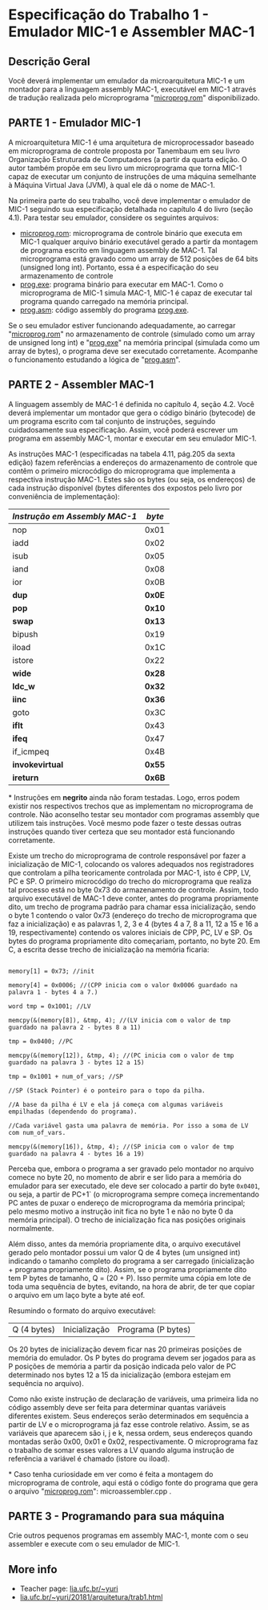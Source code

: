 # Especificação do Trabalho 1 - Emulador MIC-1 e Assembler MAC-1

## Descrição Geral

Você deverá implementar um emulador da microarquitetura MIC-1 e um montador para a linguagem assembly MAC-1, executável em MIC-1 através de tradução realizada pelo microprograma "[microprog.rom](../microprog.rom)" disponibilizado.

## PARTE 1 - Emulador MIC-1

A microarquitetura MIC-1 é uma arquitetura de microprocessador baseado em microprograma de controle proposta por Tanembaum em seu livro Organização Estruturada de Computadores (a partir da quarta edição. O autor também propõe em seu livro um microprograma que torna MIC-1 capaz de executar um conjunto de instruções de uma máquina semelhante à Máquina Virtual Java (JVM), à qual ele dá o nome de MAC-1.

Na primeira parte do seu trabalho, você deve implementar o emulador de MIC-1 seguindo sua especificação detalhada no capítulo 4 do livro (seção 4.1). Para testar seu emulador, considere os seguintes arquivos:

- [microprog.rom](../microprog.rom): microprograma de controle binário que executa em MIC-1 qualquer arquivo binário executável gerado a partir da montagem de programa escrito em linguagem assembly de MAC-1. Tal microprograma está gravado como um array de 512 posições de 64 bits (unsigned long int). Portanto, essa é a especificação do seu armazenamento de controle
- [prog.exe](../prog.exe): programa binário para executar em MAC-1. Como o microprograma de MIC-1 simula MAC-1, MIC-1 é capaz de executar tal programa quando carregado na memória principal.
- [prog.asm](../prog.asm): código assembly do programa [prog.exe](../prog.exe).

Se o seu emulador estiver funcionando adequadamente, ao carregar "[microprog.rom](../microprog.rom)" no armazenamento de controle (simulado como um array de unsigned long int) e "[prog.exe](../prog.exe)" na memória principal (simulada como um array de bytes), o programa deve ser executado corretamente. Acompanhe o funcionamento estudando a lógica de "[prog.asm](../prog.asm)".

## PARTE 2 - Assembler MAC-1

A linguagem assembly de MAC-1 é definida no capítulo 4, seção 4.2. Você deverá implementar um montador que gera o código binário (bytecode) de um programa escrito com tal conjunto de instruções, seguindo cuidadosamente sua especificação. Assim, você poderá escrever um programa em assembly MAC-1, montar e executar em seu emulador MIC-1.

As instruções MAC-1 (especificadas na tabela 4.11, pág.205 da sexta edição) fazem referências a endereços do armazenamento de controle que contêm o primeiro microcódigo do microprograma que implementa a respectiva instrução MAC-1. Estes são os bytes (ou seja, os endereços) de cada instrução disponível (bytes diferentes dos expostos pelo livro por conveniência de implementação):

| *Instrução em Assembly MAC-1* | *byte* |
| --- | --- |
| nop | 0x01 |
| iadd | 0x02 |
| isub | 0x05 |
| iand | 0x08 |
| ior | 0x0B |
| **dup** | **0x0E** |
| **pop** | **0x10** |
| **swap**| **0x13** |
| bipush | 0x19 |
| iload | 0x1C |
| istore | 0x22 |
| **wide** | **0x28** |
| **ldc_w** | **0x32** |
| **iinc** | **0x36** |
| goto | 0x3C |
| **iflt** | 0x43 |
| **ifeq** | 0x47 |
| if_icmpeq | 0x4B |
| **invokevirtual** | **0x55** |
| **ireturn** | **0x6B** |

\* Instruções em **negrito** ainda não foram testadas. Logo, erros podem existir nos respectivos trechos que as implementam no microprograma de controle. Não aconselho testar seu montador com programas assembly que utilizem tais instruções. Você mesmo pode fazer o teste dessas outras instruções quando tiver certeza que seu montador está funcionando corretamente.

Existe um trecho do microprograma de controle responsável por fazer a inicialização de MIC-1, colocando os valores adequados nos registradores que controlam a pilha teoricamente controlada por MAC-1, isto é CPP, LV, PC e SP. O primeiro microcódigo do trecho do microprograma que realiza tal processo está no byte 0x73 do armazenamento de controle. Assim, todo arquivo executável de MAC-1 deve conter, antes do programa propriamente dito, um trecho de programa padrão para chamar essa inicialização, sendo o byte 1 contendo o valor 0x73 (endereço do trecho de microprograma que faz a inicialização) e as palavras 1, 2, 3 e 4 (bytes 4 a 7, 8 a 11, 12 a 15 e 16 a 19, respectivamente) contendo os valores iniciais de CPP, PC, LV e SP. Os bytes do programa propriamente dito começariam, portanto, no byte 20. Em C, a escrita desse trecho de inicialização na memória ficaria:

```shell

memory[1] = 0x73; //init

memory[4] = 0x0006; //(CPP inicia com o valor 0x0006 guardado na palavra 1 - bytes 4 a 7.)

word tmp = 0x1001; //LV

memcpy(&(memory[8]), &tmp, 4); //(LV inicia com o valor de tmp guardado na palavra 2 - bytes 8 a 11)

tmp = 0x0400; //PC

memcpy(&(memory[12]), &tmp, 4); //(PC inicia com o valor de tmp guardado na palavra 3 - bytes 12 a 15)

tmp = 0x1001 + num_of_vars; //SP

//SP (Stack Pointer) é o ponteiro para o topo da pilha.

//A base da pilha é LV e ela já começa com algumas variáveis empilhadas (dependendo do programa).

//Cada variável gasta uma palavra de memória. Por isso a soma de LV com num_of_vars.

memcpy(&(memory[16]), &tmp, 4); //(SP inicia com o valor de tmp guardado na palavra 4 - bytes 16 a 19)

```

Perceba que, embora o programa a ser gravado pelo montador no arquivo comece no byte 20, no momento de abrir e ser lido para a memória do emulador para ser executado, ele deve ser colocado a partir do byte `0x0401`, ou seja, a partir de PC+1` (o microprograma sempre começa incrementando PC antes de puxar o endereço de microprograma da memória principal; pelo mesmo motivo a instrução init fica no byte 1 e não no byte 0 da memória principal). O trecho de inicialização fica nas posições originais normalmente.

Além disso, antes da memória propriamente dita, o arquivo executável gerado pelo montador possui um valor Q de 4 bytes (um unsigned int) indicando o tamanho completo do programa a ser carregado (inicialização + programa propriamente dito). Assim, se o programa propriamente dito tem P bytes de tamanho, Q = (20 + P). Isso permite uma cópia em lote de toda uma sequência de bytes, evitando, na hora de abrir, de ter que copiar o arquivo em um laço byte a byte até eof.

Resumindo o formato do arquivo executável:

| | | |
| --- | --- | --- |
| Q (4 bytes) | Inicialização | Programa (P bytes) |

Os 20 bytes de inicialização devem ficar nas 20 primeiras posições de memória do emulador. Os P bytes do programa devem ser jogados para as P posições de memória a partir da posição indicada pelo valor de PC determinado nos bytes 12 a 15 da inicialização (embora estejam em sequência no arquivo).

Como não existe instrução de declaração de variáveis, uma primeira lida no código assembly deve ser feita para determinar quantas variáveis diferentes existem. Seus endereços serão determinados em sequência a partir de LV e o microprograma já faz esse controle relativo. Assim, se as variáveis que aparecem são i, j e k, nessa ordem, seus endereços quando montadas serão 0x00, 0x01 e 0x02, respectivamente. O microprograma faz o trabalho de somar esses valores a LV quando alguma instrução de referência a variável é chamado (istore ou iload).

\* Caso tenha curiosidade em ver como é feita a montagem do microprograma de controle, aqui está o código fonte do programa que gera o arquivo "[microprog.rom](../microprog.rom)": microassembler.cpp .

## PARTE 3 - Programando para sua máquina

Crie outros pequenos programas em assembly MAC-1, monte com o seu assembler e execute com o seu emulador de MIC-1.

## More info

- Teacher page: [lia.ufc.br/~yuri](http://www.lia.ufc.br/~yuri/)
- [lia.ufc.br/~yuri/20181/arquitetura/trab1.html](http://www.lia.ufc.br/~yuri/20181/arquitetura/trab1.html)